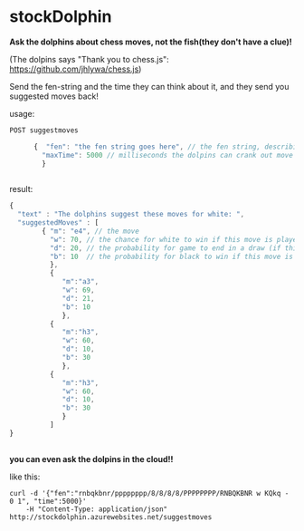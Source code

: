 stockDolphin
============

**Ask the dolphins about chess moves, not the fish(they don't have a clue)!**

(The dolpins says "Thank you to chess.js": https://github.com/jhlywa/chess.js)


Send the fen-string and the time they can think about it, and they send you suggested moves back!


usage:

```javascript
POST suggestmoves

      {  "fen": "the fen string goes here", // the fen string, describing the situation on the chess board
        "maxTime": 5000 // milliseconds the dolpins can crank out move suggestions (in milliseconds)
        }
        
```        
        
result:
```javascript
{ 
  "text" : "The dolphins suggest these moves for white: ",
  "suggestedMoves" : [
        { "m": "e4", // the move
          "w": 70, // the chance for white to win if this move is played
          "d": 20, // the probability for game to end in a draw (if this move is used)
          "b": 10  // the probability for black to win if this move is played
          },
          {
             "m":"a3",
             "w": 69,
             "d": 21,
             "b": 10
             },
          {
             "m":"h3",
             "w": 60,
             "d": 10,
             "b": 30
             },
          {
             "m":"h3",
             "w": 60,
             "d": 10,
             "b": 30
             }
          ]
}
  
```  
             
**you can even ask the dolpins in the cloud!!**

like this: 
```
curl -d '{"fen":"rnbqkbnr/pppppppp/8/8/8/8/PPPPPPPP/RNBQKBNR w KQkq - 0 1", "time":5000}' 
    -H "Content-Type: application/json" http://stockdolphin.azurewebsites.net/suggestmoves
```
